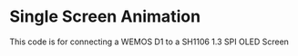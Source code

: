 # Single Screen Animation 


This code is for connecting a WEMOS D1 to a SH1106 1.3 SPI OLED Screen
